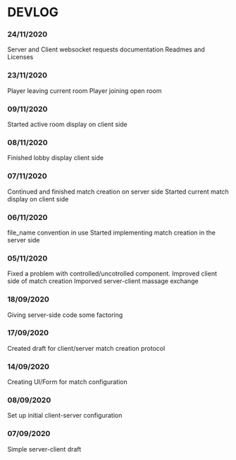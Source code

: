 # DEVLOG

### 24/11/2020

Server and Client websocket requests documentation
Readmes and Licenses

### 23/11/2020

Player leaving current room
Player joining open room

### 09/11/2020

Started active room display on client side

### 08/11/2020

Finished lobby display client side

### 07/11/2020

Continued and finished match creation on server side
Started current match display on client side

### 06/11/2020

file_name convention in use
Started implementing match creation in the server side

### 05/11/2020

Fixed a problem with controlled/uncotrolled component.
Improved client side of match creation
Imporved server-client massage exchange

### 18/09/2020

Giving server-side code some factoring

### 17/09/2020

Created draft for client/server match creation protocol

### 14/09/2020

Creating UI/Form for match configuration

### 08/09/2020

Set up initial client-server configuration

### 07/09/2020

Simple server-client draft
